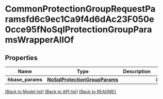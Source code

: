 # CommonProtectionGroupRequestParamsfd6c9ec1Ca9f4d6dAc23F050e0cce95fNoSqlProtectionGroupParamsWrapperAllOf


## Properties
Name | Type | Description | Notes
------------ | ------------- | ------------- | -------------
**hbase_params** | [**NoSqlProtectionGroupParams**](NoSqlProtectionGroupParams.md) |  | [optional] 

[[Back to Model list]](../README.md#documentation-for-models) [[Back to API list]](../README.md#documentation-for-api-endpoints) [[Back to README]](../README.md)


